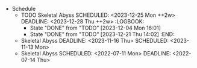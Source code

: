 - Schedule
	- TODO Skeletal Abyss 
	  SCHEDULED: <2023-12-25 Mon ++2w>
	  DEADLINE: <2023-12-28 Thu ++2w>
	  :LOGBOOK:
	  * State "DONE" from "TODO" [2023-12-04 Mon 16:01]
	  * State "DONE" from "TODO" [2023-12-21 Thu 14:02]
	  :END:
	- Skeletal Abyss
	  DEADLINE: <2023-11-16 Thu>
	  SCHEDULED: <2023-11-13 Mon>
	- Skeletal Abyss
	  SCHEDULED: <2022-07-11 Mon>
	  DEADLINE: <2022-07-14 Thu>
